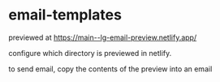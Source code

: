 # email-templates

previewed at https://main--lg-email-preview.netlify.app/

configure which directory is previewed in netlify. 

to send email, copy the contents of the preview into an email